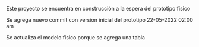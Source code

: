 Este proyecto se encuentra en construcción a la espera del prototipo fisico

Se agrega nuevo commit con version inicial del prototipo 22-05-2022 02:00 am

Se actualiza el modelo fisico porque se agrega una tabla
